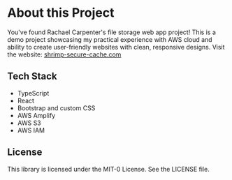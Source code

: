 # About this Project

You've found Rachael Carpenter's file storage web app project! This is a demo project showcasing my practical experience with AWS cloud and ability to create user-friendly websites with clean, responsive designs. Visit the website: [shrimp-secure-cache.com](https://shrimp-secure-cache.com)


## Tech Stack

- TypeScript
- React
- Bootstrap and custom CSS
- AWS Amplify
- AWS S3
- AWS IAM


## License

This library is licensed under the MIT-0 License. See the LICENSE file.
